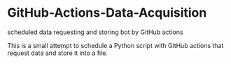 # GitHub-Actions-Data-Acquisition
scheduled data requesting and storing bot by GitHub actions

This is a small attempt to schedule a Python script with GitHub actions that request data and store it into a file.


